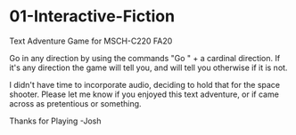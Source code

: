 # 01-Interactive-Fiction
Text Adventure Game for MSCH-C220 FA20

Go in any direction by using the commands "Go " + a cardinal direction. If it's any direction the game will tell you, and will tell you otherwise if it is not. 

I didn't have time to incorporate audio, deciding to hold that for the space shooter. Please let me know if you enjoyed this text adventure, or if came across as pretentious or something.

Thanks for Playing
-Josh

